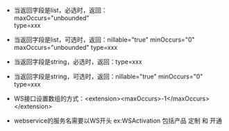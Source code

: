 * 当返回字段是list，必选时，返回：  
  maxOccurs="unbounded"  
    type=xxx

* 当返回字段是list，可选时，返回：nillable="true"  minOccurs="0"  maxOccurs="unbounded"  type=xxx

* 当返回字段是string，必选时，返回：type=xxx

* 当返回字段是string，可选时，返回：nillable="true" minOccurs="0" type=xxx

* WS接口设置数组的方式：&lt;extension&gt;&lt;maxOccurs&gt;-1&lt;/maxOccurs&gt;&lt;/extension&gt;

* webservice的服务名需要以WS开头 ex:WSActivation 包括产品 定制 和 开通



